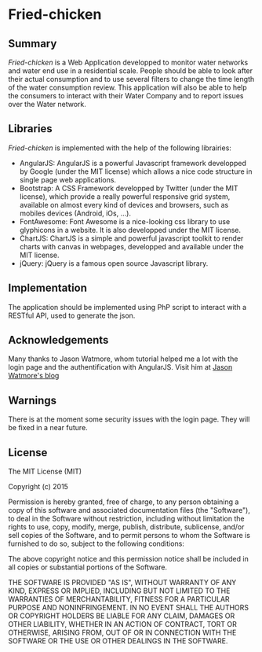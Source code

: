 Fried-chicken
=============

Summary
-------

*Fried-chicken* is a Web Application developped to monitor water networks and water end use in a residential scale. People should be able to look after their actual consumption and to use several filters to change the time length of the water consumption review. This application will also be able to help the consumers to interact with their Water Company and to report issues over the Water network.

Libraries
---------

*Fried-chicken* is implemented with the help of the following librairies:

- AngularJS: AngularJS is a powerful Javascript framework developped by Google (under the MIT license) which allows a nice code structure in single page web applications. 
- Bootstrap: A CSS Framework developped by Twitter (under the MIT license), which provide a really powerful responsive grid system, available  on almost every kind of devices and browsers, such as mobiles devices (Android, iOs, ...).
- FontAwesome: Font Awesome is a nice-looking css library to use glyphicons in a website. It is also developped under the MIT license.
- ChartJS: ChartJS is a simple and powerful javascript toolkit to render charts with canvas in webpages, developped and available under the MIT license.
- jQuery: jQuery is a famous open source Javascript library.

Implementation
--------------

The application should be implemented using PhP script to interact with a RESTful API, used to generate the json.

Acknowledgements
----------------

Many thanks to Jason Watmore, whom tutorial helped me a lot with the login page and the authentification with AngularJS. Visit him at [Jason Watmore's blog](http://www.jasonwatmore.com/)

Warnings
--------

There is at the moment some security issues with the login page. They will be fixed in a near future.

License
-------

The MIT License (MIT)

Copyright (c) 2015 

Permission is hereby granted, free of charge, to any person obtaining a copy
of this software and associated documentation files (the "Software"), to deal
in the Software without restriction, including without limitation the rights
to use, copy, modify, merge, publish, distribute, sublicense, and/or sell
copies of the Software, and to permit persons to whom the Software is
furnished to do so, subject to the following conditions:

The above copyright notice and this permission notice shall be included in all
copies or substantial portions of the Software.

THE SOFTWARE IS PROVIDED "AS IS", WITHOUT WARRANTY OF ANY KIND, EXPRESS OR
IMPLIED, INCLUDING BUT NOT LIMITED TO THE WARRANTIES OF MERCHANTABILITY,
FITNESS FOR A PARTICULAR PURPOSE AND NONINFRINGEMENT. IN NO EVENT SHALL THE
AUTHORS OR COPYRIGHT HOLDERS BE LIABLE FOR ANY CLAIM, DAMAGES OR OTHER
LIABILITY, WHETHER IN AN ACTION OF CONTRACT, TORT OR OTHERWISE, ARISING FROM,
OUT OF OR IN CONNECTION WITH THE SOFTWARE OR THE USE OR OTHER DEALINGS IN THE
SOFTWARE.
